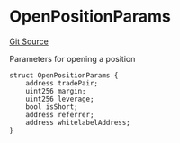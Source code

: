 # OpenPositionParams
[Git Source](https://github.com/solidant/unlimited-contracts/blob/06933827b140eb30ab8723aa85a9cdce2333525a/src/interfaces/ITradeManager.sol)

Parameters for opening a position


```solidity
struct OpenPositionParams {
    address tradePair;
    uint256 margin;
    uint256 leverage;
    bool isShort;
    address referrer;
    address whitelabelAddress;
}
```

